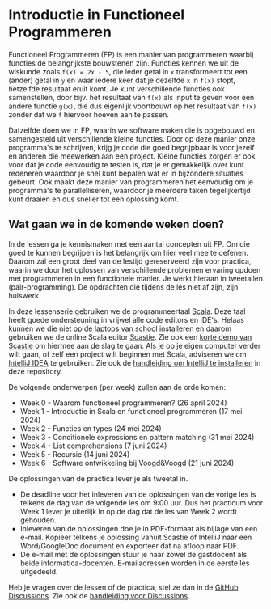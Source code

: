 Introductie in Functioneel Programmeren
=======================================

Functioneel Programmeren (FP) is een manier van programmeren waarbij functies de belangrijkste bouwstenen zijn.
Functies kennen we uit de wiskunde zoals `f(x) = 2x - 5`, die ieder getal in `x` transformeert tot een
(ander) getal in `y` en waar iedere keer dat je dezelfde `x` in `f(x)` stopt, hetzelfde resultaat eruit komt.
Je kunt verschillende functies ook samenstellen, door bijv. het resultaat van `f(x)` als input te geven voor
een andere functie `g(x)`, die dus eigenlijk voortbouwt op het resultaat van `f(x)` zonder dat we `f` hiervoor
hoeven aan te passen.

Datzelfde doen we in FP, waarin we software maken die is opgebouwd en samengesteld uit verschillende kleine functies.
Door op deze manier onze programma's te schrijven, krijg je code die goed begrijpbaar is voor jezelf en anderen
die meewerken aan een project. Kleine functies zorgen er ook voor dat je code eenvoudig te testen is, dat je er
gemakkelijk over kunt redeneren waardoor je snel kunt bepalen wat er in bijzondere situaties gebeurt. Ook maakt
deze manier van programmeren het eenvoudig om je programma's te parallelliseren, waardoor je meerdere taken
tegelijkertijd kunt draaien en dus sneller tot een oplossing komt.

Wat gaan we in de komende weken doen?
-------------------------------------
In de lessen ga je kennismaken met een aantal concepten uit FP. Om die goed te kunnen begrijpen is het belangrijk
om hier veel mee te oefenen. Daarom zal een groot deel van de lestijd gereserveerd zijn voor practica, waarin we
door het oplossen van verschillende problemen ervaring opdoen met programmeren in een functionele manier. Je werkt
hieraan in tweetallen (pair-programming). De opdrachten die tijdens de les niet af zijn, zijn huiswerk.

In deze lessenserie gebruiken we de programmeertaal [Scala]. Deze taal heeft goede ondersteuning in vrijwel alle
code editors en IDE's. Helaas kunnen we die niet op de laptops van school installeren en daarom gebruiken we de
online Scala editor [Scastie]. Zie ook een [korte demo van Scastie] om hiermee aan de slag te gaan.
Als je op je eigen computer verder wilt gaan, of zelf een project wilt beginnen met Scala, adviseren we om [IntelliJ IDEA]
te gebruiken. Zie ook de [handleiding om IntelliJ te installeren] in deze repository.

De volgende onderwerpen (per week) zullen aan de orde komen:
* Week 0 - Waarom functioneel programmeren? (26 april 2024)
* Week 1 - Introductie in Scala en functioneel programmeren (17 mei 2024)
* Week 2 - Functies en types (24 mei 2024)
* Week 3 - Conditionele expressions en pattern matching (31 mei 2024)
* Week 4 - List comprehensions (7 juni 2024)
* Week 5 - Recursie (14 juni 2024)
* Week 6 - Software ontwikkeling bij Voogd&Voogd (21 juni 2024)

De oplossingen van de practica lever je als tweetal in.
* De deadline voor het inleveren van de oplossingen van de vorige les is telkens de dag van de volgende les om 9:00 uur.
  Dus het practicum voor Week 1 lever je uiterlijk in op de dag dat de les van Week 2 wordt gehouden.
* Inleveren van de oplossingen doe je in PDF-formaat als bijlage van een e-mail. Kopieer telkens je oplossing
  vanuit Scastie of IntelliJ naar een Word/GoogleDoc document en exporteer dat na afloop naar PDF.
* De e-mail met de oplossingen stuur je naar zowel de gastdocent als beide informatica-docenten.
  E-mailadressen worden in de eerste les uitgedeeld.

Heb je vragen over de lessen of de practica, stel ze dan in de [GitHub Discussions]. Zie ook de
[handleiding voor Discussions].

[Scala]: https://www.scala-lang.org/
[Scastie]: https://scastie.scala-lang.org/
[korte demo van Scastie]: Tutorials/Run%20Scastie.md
[IntelliJ IDEA]: https://www.jetbrains.com/idea/
[handleiding om IntelliJ te installeren]: Tutorials/Install%20IntelliJ%20IDEA.md
[GitHub Discussions]: https://github.com/PM-RGO-FP-2024/FunctioneelProgrammeren/discussions
[handleiding voor Discussions]: Tutorials/GitHub%20discussion.md
